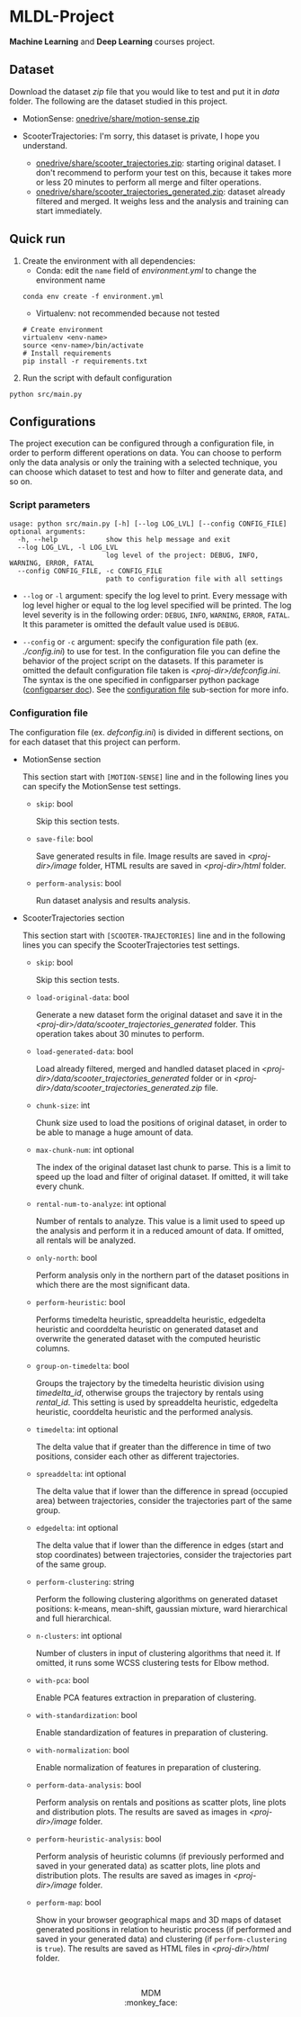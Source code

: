 # MLDL-Project

**Machine Learning** and **Deep Learning** courses project.

## Dataset

Download the dataset _zip_ file that you would like to test and put it in _data_ folder.
The following are the dataset studied in this project. 

- MotionSense: [onedrive/share/motion-sense.zip](https://univr-my.sharepoint.com/:u:/g/personal/mirco_demarchi_studenti_univr_it/Eab8vld0YLxNovlWBNrYiccBENiPIe53dVD_eJIYXqUc1g?e=o9IRFp)

- ScooterTrajectories: I'm sorry, this dataset is private, I hope you understand.
    - [onedrive/share/scooter_trajectories.zip](): starting original dataset. I don't recommend to perform your test on this, because it takes more or less 20 minutes to perform all merge and filter operations.
    - [onedrive/share/scooter_trajectories_generated.zip](): dataset already filtered and merged. It weighs less and the analysis and training can start immediately.


## Quick run

1. Create the environment with all dependencies:
    - Conda: edit the `name` field of _environment.yml_ to change the environment name
    ```
    conda env create -f environment.yml
    ```
    - Virtualenv: not recommended because not tested
    ```
    # Create environment
    virtualenv <env-name>
    source <env-name>/bin/activate
    # Install requirements
    pip install -r requirements.txt 
    ```
2. Run the script with default configuration
```
python src/main.py
```

## Configurations

The project execution can be configured through a configuration file, in order to perform different operations on data. You can choose to perform only the data analysis or only the training with a selected technique, you can choose which dataset to test and how to filter and generate data, and so on. 

### Script parameters

```
usage: python src/main.py [-h] [--log LOG_LVL] [--config CONFIG_FILE]
optional arguments:
  -h, --help            show this help message and exit
  --log LOG_LVL, -l LOG_LVL
                        log level of the project: DEBUG, INFO, WARNING, ERROR, FATAL
  --config CONFIG_FILE, -c CONFIG_FILE
                        path to configuration file with all settings
```

- `--log` or `-l` argument: specify the log level to print. Every message with log level higher or equal to the log level specified will be printed. The log level severity is in the following order: `DEBUG`, `INFO`, `WARNING`, `ERROR`, `FATAL`. It this parameter is omitted the default value used is `DEBUG`.

- `--config` or `-c` argument: specify the configuration file path (ex. _./config.ini_) to use for test. In the configuration file you can define the behavior of the project script on the datasets. If this parameter is omitted the default configuration file taken is _\<proj-dir\>/defconfig.ini_. The syntax is the one specified in configparser python package ([configparser doc](https://docs.python.org/3/library/configparser.html)). See the [configuration file](#configuration-file) sub-section for more info.

### Configuration file

The configuration file (ex. _defconfig.ini_) is divided in different sections, on for each dataset that this project can perform. 

- MotionSense section

    This section start with `[MOTION-SENSE]` line and in the following lines you can specify the MotionSense test settings.

    - `skip`: bool
        
        Skip this section tests.

    - `save-file`: bool

        Save generated results in file. Image results are saved in _\<proj-dir\>/image_ folder, HTML results are saved in _\<proj-dir\>/html_ folder.

    - `perform-analysis`: bool

        Run dataset analysis and results analysis.


- ScooterTrajectories section

    This section start with `[SCOOTER-TRAJECTORIES]` line and in the following lines you can specify the ScooterTrajectories test settings.

    - `skip`: bool
        
        Skip this section tests.

    - `load-original-data`: bool

        Generate a new dataset form the original dataset and save it in the _\<proj-dir\>/data/scooter_trajectories_generated_ folder. This operation takes about 30 minutes to perform.

    - `load-generated-data`: bool

        Load already filtered, merged and handled dataset placed in _\<proj-dir\>/data/scooter_trajectories_generated_ folder or in _\<proj-dir\>/data/scooter_trajectories_generated.zip_ file.

    - `chunk-size`: int

        Chunk size used to load the positions of original dataset, in order to be able to manage a huge amount of data. 

    - `max-chunk-num`: int optional

        The index of the original dataset last chunk to parse. This is a limit to speed up the load and filter of original dataset. If omitted, it will take every chunk.  

    - `rental-num-to-analyze`: int optional

        Number of rentals to analyze. This value is a limit used to speed up the analysis and perform it in a reduced amount of data. If omitted, all rentals will be analyzed.

    - `only-north`: bool

        Perform analysis only in the northern part of the dataset positions in which there are the most significant data.

    - `perform-heuristic`: bool

        Performs timedelta heuristic, spreaddelta heuristic, edgedelta heuristic and coorddelta heuristic on generated dataset and overwrite the generated dataset with the computed heuristic columns.

    - `group-on-timedelta`: bool

        Groups the trajectory by the timedelta heuristic division using _timedelta_id_, otherwise groups the trajectory by rentals using _rental_id_. This setting is used by spreaddelta heuristic, edgedelta heuristic, coorddelta heuristic and the performed analysis. 

    - `timedelta`: int optional

        The delta value that if greater than the difference in time of two positions, consider each other as different trajectories. 

    - `spreaddelta`: int optional

        The delta value that if lower than the difference in spread (occupied area) between trajectories, consider the trajectories part of the same group.

    - `edgedelta`: int optional 

        The delta value that if lower than the difference in edges (start and stop coordinates) between trajectories, consider the trajectories part of the same group.

    - `perform-clustering`: string

        Perform the following clustering algorithms on generated dataset positions: k-means, mean-shift, gaussian mixture, ward hierarchical and full hierarchical.

    - `n-clusters`: int optional

        Number of clusters in input of clustering algorithms that need it. If omitted, it runs some WCSS clustering tests for Elbow method.

    - `with-pca`: bool

        Enable PCA features extraction in preparation of clustering.

    - `with-standardization`: bool

        Enable standardization of features in preparation of clustering.

    - `with-normalization`: bool

        Enable normalization of features in preparation of clustering.

    - `perform-data-analysis`: bool

        Perform analysis on rentals and positions as scatter plots, line plots and distribution plots. The results are saved as images in _\<proj-dir\>/image_ folder.

    - `perform-heuristic-analysis`: bool

        Perform analysis of heuristic columns (if previously performed and saved in your generated data) as scatter plots, line plots and distribution plots. The results are saved as images in _\<proj-dir\>/image_ folder.

    - `perform-map`: bool

        Show in your browser geographical maps and 3D maps of dataset generated positions in relation to heuristic process (if performed and saved in your generated data) and clustering (if `perform-clustering` is `true`). The results are saved as HTML files in _\<proj-dir\>/html_ folder.


<br>
<p align="center">
    MDM <br>
    :monkey_face:
</p>
